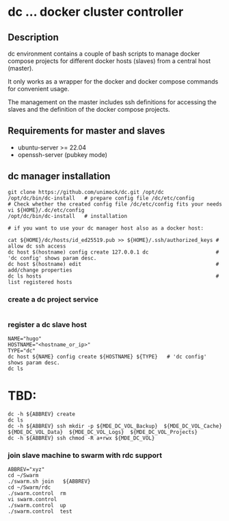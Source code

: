 # dc  ... docker cluster controller

## Description

dc environment contains a couple of bash scripts to manage docker compose projects
for different docker hosts (slaves) from a central host (master).

It only works as a wrapper for the docker and docker compose commands for convenient usage.

The management on the master includes ssh definitions for accessing the slaves and the definition of the docker compose projects.


## Requirements for master and slaves

 * ubuntu-server >= 22.04
 * openssh-server (pubkey mode)

## dc manager installation

```
git clone https://github.com/unimock/dc.git /opt/dc
/opt/dc/bin/dc-install   # prepare config file /dc/etc/config
# Check whether the created config file /dc/etc/config fits your needs
vi ${HOME}/.dc/etc/config
/opt/dc/bin/dc-install   # installation

# if you want to use your dc manager host also as a docker host:

cat ${HOME}/dc/hosts/id_ed25519.pub >> ${HOME}/.ssh/authorized_keys # allow dc ssh access
dc host $(hostname) config create 127.0.0.1 dc                      # 'dc config' shows param desc.
dc host $(hostname) edit                                            # add/change properties 
dc ls hosts                                                         # list registered hosts

```

### create a dc project service 

```
```

### register a dc slave host 

```
NAME="hugo"
HOSTNAME="<hostname_or_ip>"
TYPE="dc"
dc host ${NAME} config create ${HOSTNAME} ${TYPE}   # 'dc config' shows param desc.
dc ls
```



# TBD:

```
dc -h ${ABBREV} create
dc ls
dc -h ${ABBREV} ssh mkdir -p ${MDE_DC_VOL_Backup}  ${MDE_DC_VOL_Cache}  ${MDE_DC_VOL_Data}  ${MDE_DC_VOL_Logs}  ${MDE_DC_VOL_Projects}
dc -h ${ABBREV} ssh chmod -R a+rwx ${MDE_DC_VOL}
```

### join slave machine to swarm with rdc support
```
ABBREV="xyz"
cd ~/Swarm
./swarm.sh join   ${ABBREV}
cd ~/Swarm/rdc
./swarm.control  rm
vi swarm.control
./swarm.control  up
./swarm.control  test
```


